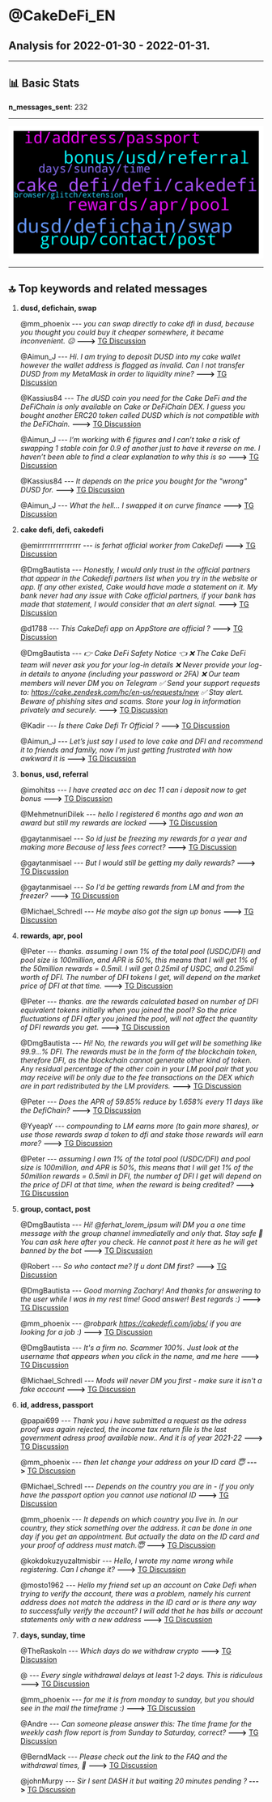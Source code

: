 # **@CakeDeFi_EN**
 ## Analysis for **2022-01-30** - **2022-01-31**.

---

## 📊 **Basic Stats**

**n_messages_sent**: 232

---
![wordcloud](CakeDeFi_EN_1Days_wordcloud.png)

---


## 🔝 **Top keywords and related messages**

1. **dusd, defichain, swap**

    @mm_phoenix --- *you can swap directly to cake dfi in dusd, because you thought you could buy it cheaper somewhere, it became inconvenient. ☹️* **--->** [TG Discussion](https://t.me/CakeDeFi_EN/170208)

    @Aimun_J --- *Hi. I am trying to deposit DUSD into my cake wallet however the wallet address is flagged as invalid. Can I not transfer DUSD from my MetaMask in order to liquidity mine?* **--->** [TG Discussion](https://t.me/CakeDeFi_EN/170190)

    @Kassius84 --- *The dUSD coin you need for the Cake DeFi and the DeFiChain is only available on Cake or DeFiChain DEX. I guess you bought another ERC20 token called DUSD which is not compatible with the DeFiChain.* **--->** [TG Discussion](https://t.me/CakeDeFi_EN/170195)

    @Aimun_J --- *I’m working with 6 figures and I can’t take a risk of swapping 1 stable coin for 0.9 of another just to have it reverse on me. I haven’t been able to find a clear explanation to why this is so* **--->** [TG Discussion](https://t.me/CakeDeFi_EN/170211)

    @Kassius84 --- *It depends on the price you bought for the "wrong" DUSD for.* **--->** [TG Discussion](https://t.me/CakeDeFi_EN/170203)

    @Aimun_J --- *What the hell…   I swapped it on curve finance* **--->** [TG Discussion](https://t.me/CakeDeFi_EN/170198)

2. **cake defi, defi, cakedefi**

    @emirrrrrrrrrrrrrrr --- *is ferhat official worker from CakeDefi* **--->** [TG Discussion](https://t.me/CakeDeFi_EN/170055)

    @DmgBautista --- *Honestly, I would only trust in the official partners that appear in the Cakedefi partners list when you try in the website or app. If any other existed, Cake would have made a statement on it. My bank never had any issue with Cake official partners, if your bank has made that statement, I would consider that an alert signal.* **--->** [TG Discussion](https://t.me/CakeDeFi_EN/169729)

    @d1788 --- *This CakeDefi app on AppStore are official ?* **--->** [TG Discussion](https://t.me/CakeDeFi_EN/169685)

    @DmgBautista --- *👉 Cake DeFi Safety Notice 👈  ❌ The Cake DeFi team will never ask you for your log-in details ❌ Never provide your log-in details to anyone (including your password or 2FA) ❌ Our team members will never DM you on Telegram  ✅ Send your support requests to: https://cake.zendesk.com/hc/en-us/requests/new ✅ Stay alert. Beware of phishing sites and scams. Store your log in information privately and securely.* **--->** [TG Discussion](https://t.me/CakeDeFi_EN/170038)

    @Kadir --- *İs there Cake Defi Tr Official ?* **--->** [TG Discussion](https://t.me/CakeDeFi_EN/170028)

    @Aimun_J --- *Let’s just say I used to love cake and DFI and recommend it to friends and family, now I’m just getting frustrated with how awkward it is* **--->** [TG Discussion](https://t.me/CakeDeFi_EN/170207)

3. **bonus, usd, referral**

    @imohitss --- *I have created acc on dec 11 can i deposit now to get bonus* **--->** [TG Discussion](https://t.me/CakeDeFi_EN/170086)

    @MehmetnuriDilek --- *hello I registered 6 months ago and won an award but still my rewards are locked* **--->** [TG Discussion](https://t.me/CakeDeFi_EN/170304)

    @gaytanmisael --- *So id just be freezing my rewards for a year and making more Because of less fees correct?* **--->** [TG Discussion](https://t.me/CakeDeFi_EN/170002)

    @gaytanmisael --- *But I would still be getting my daily rewards?* **--->** [TG Discussion](https://t.me/CakeDeFi_EN/170005)

    @gaytanmisael --- *So I'd be getting rewards from LM and from the freezer?* **--->** [TG Discussion](https://t.me/CakeDeFi_EN/170008)

    @Michael_Schredl --- *He maybe also got the sign up bonus* **--->** [TG Discussion](https://t.me/CakeDeFi_EN/170289)

4. **rewards, apr, pool**

    @Peter --- *thanks. assuming I own 1% of the total pool (USDC/DFI)  and pool size is  100million, and APR is 50%, this means that I will get 1% of the 50million rewards = 0.5mil.  I will get 0.25mil of  USDC, and 0.25mil worth of DFI. The number of DFI tokens I get, will depend on the market price of DFI at that time.* **--->** [TG Discussion](https://t.me/CakeDeFi_EN/170250)

    @Peter --- *thanks. are the rewards calculated based on number of DFI equivalent tokens initially when you joined the pool?  So the price fluctuations of DFI after you joined the pool, will not affect the quantity of DFI rewards you get.* **--->** [TG Discussion](https://t.me/CakeDeFi_EN/170241)

    @DmgBautista --- *Hi! No, the rewards you will get will be something like 99.9...% DFI. The rewards must be in the form of the blockchain token, therefore DFI, as the blockchain cannot generate other kind of token. Any residual percentage of the other coin in your LM pool pair that you may receive will be only due to the fee transactions on the DEX which are in part redistributed by the LM providers.* **--->** [TG Discussion](https://t.me/CakeDeFi_EN/170251)

    @Peter --- *Does the APR of 59.85% reduce by 1.658% every 11 days like the DefiChain?* **--->** [TG Discussion](https://t.me/CakeDeFi_EN/170236)

    @YyeapY --- *compounding to LM earns more (to gain more shares), or use those rewards swap d token to dfi and stake those rewards will earn more?* **--->** [TG Discussion](https://t.me/CakeDeFi_EN/169758)

    @Peter --- *assuming I own 1% of the total pool (USDC/DFI)  and pool size is  100million, and APR is 50%, this means that I will get 1% of the 50million rewards = 0.5mil in DFI,   the number of DFI I get will depend on the price of DFI at that time, when the reward is being credited?* **--->** [TG Discussion](https://t.me/CakeDeFi_EN/170255)

5. **group, contact, post**

    @DmgBautista --- *Hi! @ferhat_lorem_ipsum will DM you a one time message with the group channel immediatelly and only that. Stay safe 🙂 You can ask here after you check. He cannot post it here as he will get banned by the bot* **--->** [TG Discussion](https://t.me/CakeDeFi_EN/170052)

    @Robert --- *So who contact me? If u dont DM first?* **--->** [TG Discussion](https://t.me/CakeDeFi_EN/169719)

    @DmgBautista --- *Good morning Zachary! And thanks for answering to the user while I was in my rest time! Good answer! Best regards :)* **--->** [TG Discussion](https://t.me/CakeDeFi_EN/170125)

    @mm_phoenix --- *@robpark https://cakedefi.com/jobs/ if you are looking for a job :)* **--->** [TG Discussion](https://t.me/CakeDeFi_EN/170176)

    @DmgBautista --- *It's a firm no. Scammer 100%. Just look at the username that appears when you click in the name, and me here* **--->** [TG Discussion](https://t.me/CakeDeFi_EN/170036)

    @Michael_Schredl --- *Mods will never DM you first - make sure it isn't a fake account* **--->** [TG Discussion](https://t.me/CakeDeFi_EN/169721)

6. **id, address, passport**

    @papai699 --- *Thank you i have submitted a request as the adress proof was again rejected, the income tax return file is the last government adress proof available now.. And it is of year 2021-22* **--->** [TG Discussion](https://t.me/CakeDeFi_EN/169791)

    @mm_phoenix --- *then let change your address on your ID card 😇* **--->** [TG Discussion](https://t.me/CakeDeFi_EN/170160)

    @Michael_Schredl --- *Depends on the country you are in - if you only have the passport option you cannot use national ID* **--->** [TG Discussion](https://t.me/CakeDeFi_EN/169902)

    @mm_phoenix --- *It depends on which country you live in. In our country, they stick something over the address. it can be done in one day if you get an appointment. But actually the data on the ID card and your proof of address must match.😇* **--->** [TG Discussion](https://t.me/CakeDeFi_EN/170163)

    @kokdokuzyuzaltmisbir --- *Hello, I wrote my name wrong while registering. Can I change it?* **--->** [TG Discussion](https://t.me/CakeDeFi_EN/169710)

    @mosto1962 --- *Hello my friend set up an account on Cake Defi when trying to verify the account, there was a problem, namely his current address does not match the address in the ID card or is there any way to successfully verify the account? I will add that he has bills or account statements only with a new address* **--->** [TG Discussion](https://t.me/CakeDeFi_EN/170159)

7. **days, sunday, time**

    @TheRaskoln --- *Which days do we withdraw crypto* **--->** [TG Discussion](https://t.me/CakeDeFi_EN/169743)

    @<UNK> --- *Every single withdrawal delays at least 1-2 days. This is ridiculous* **--->** [TG Discussion](https://t.me/CakeDeFi_EN/169911)

    @mm_phoenix --- *for me it is from monday to sunday, but you should see in the mail the timeframe :)* **--->** [TG Discussion](https://t.me/CakeDeFi_EN/169841)

    @Andre --- *Can someone please answer this: The time frame for the weekly cash flow report is from Sunday to Saturday, correct?* **--->** [TG Discussion](https://t.me/CakeDeFi_EN/169840)

    @BerndMack --- *Please check out the link to the FAQ and the withdrawal times, 🙏* **--->** [TG Discussion](https://t.me/CakeDeFi_EN/169915)

    @johnMurpy --- *Sir I sent DASH it but waiting 20 minutes pending ?* **--->** [TG Discussion](https://t.me/CakeDeFi_EN/169981)

